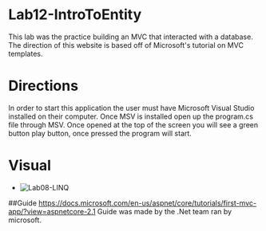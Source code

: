 # Lab12-IntroToEntity
This lab was the practice building an MVC that interacted with a database. The direction of this website is based off of Microsoft's tutorial on MVC templates. 

# Directions
In order to start this application the user must have Microsoft Visual Studio installed on their computer. Once MSV is installed open up the program.cs file through MSV. Once opened at the top of the screen you will see a green button play button, once pressed the program will start.

# Visual
- ![Lab08-LINQ](https://puu.sh/AJbQk/328efd3062.png)

##Guide
https://docs.microsoft.com/en-us/aspnet/core/tutorials/first-mvc-app/?view=aspnetcore-2.1
Guide was made by the .Net team ran by microsoft.
